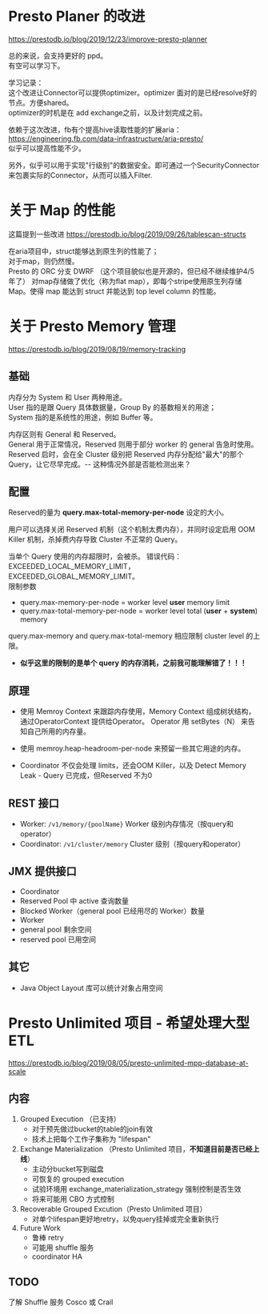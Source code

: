 # Presto Planer 的改进
https://prestodb.io/blog/2019/12/23/improve-presto-planner  

总的来说，会支持更好的 ppd。  
有空可以学习下。  

学习记录：  
这个改进让Connector可以提供optimizer。optimizer 面对的是已经resolve好的节点。方便shared。  
optimizer的时机是在 add exchange之前，以及计划完成之前。  

依赖于这次改进，fb有个提高hive读取性能的扩展aria： 
https://engineering.fb.com/data-infrastructure/aria-presto/  
似乎可以提高性能不少。  

另外，似乎可以用于实现"行级别"的数据安全。即可通过一个SecurityConnector来包裹实际的Connector，从而可以插入Filter.

# 关于 Map 的性能
这篇提到一些改进
https://prestodb.io/blog/2019/09/26/tablescan-structs

在aria项目中，struct能够达到原生列的性能了；  
对于map，则仍然慢。  
Presto 的 ORC 分支 DWRF （这个项目貌似也是开源的，但已经不继续维护4/5年了） 对map存储做了优化（称为flat map），即每个stripe使用原生列存储 Map。使得 map 能达到 struct 并能达到 top level column 的性能。

# 关于 Presto Memory 管理
https://prestodb.io/blog/2019/08/19/memory-tracking
## 基础
内存分为 System 和 User 两种用途。  
User 指的是跟 Query 具体数据量，Group By 的基数相关的用途；  
System 指的是系统性的用途，例如 Buffer 等。  

内存区则有 General 和 Reserved。  
General 用于正常情况，Reserved 则用于部分 worker 的 general 告急时使用。Reserved 启时，会在全 Cluster 级别把 Reserved 内存分配给"最大"的那个 Query，让它尽早完成。-- 这种情况外部是否能检测出来？  

## 配置
Reserved的量为 **query.max-total-memory-per-node** 设定的大小。  

用户可以选择关闭 Reserved 机制（这个机制太费内存），并同时设定启用 OOM Killer 机制，杀掉费内存导致 Cluster 不正常的 Query。  

当单个 Query 使用的内存超限时，会被杀。 错误代码：EXCEEDED_LOCAL_MEMORY_LIMIT，EXCEEDED_GLOBAL_MEMORY_LIMIT。  
限制参数  
* query.max-memory-per-node = worker level **user** memory limit  
* query.max-total-memory-per-node = worker level total (**user** + **system**) memory
  
query.max-memory and query.max-total-memory  相应限制 cluster level 的上限。  

* **似乎这里的限制的是单个 query 的内存消耗，之前我可能理解错了！！！**

## 原理
* 使用 Memroy Context 来跟踪内存使用，Memory Context 组成树状结构，通过OperatorContext 提供给Operator。  Operator 用 setBytes（N） 来告知自己所用的内存量。  

* 使用 memroy.heap-headroom-per-node 来预留一些其它用途的内存。

* Coordinator 不仅会处理 limits，还会OOM Killer，以及 Detect Memory Leak - Query 已完成，但Reserved 不为0

## REST 接口
* Worker: `/v1/memory/{poolName}` Worker 级别内存情况（按query和operator）
* Coordinator: `/v1/cluster/memory` Cluster 级别（按query和operator）

## JMX 提供接口
* Coordinator
 * Reserved Pool 中 active 查询数量
 * Blocked Worker（general pool 已经用尽的 Worker）数量
* Worker
 * general pool 剩余空间
 * reserved pool 已用空间
 
## 其它
* Java Object Layout 库可以统计对象占用空间

# Presto Unlimited 项目 - 希望处理大型 ETL
https://prestodb.io/blog/2019/08/05/presto-unlimited-mpp-database-at-scale
## 内容
1. Grouped Execution （已支持）
   * 对于预先做过bucket的table的join有效
   * 技术上把每个工作子集称为 "lifespan"
1. Exchange Materialization （Presto Unlimited 项目，**不知道目前是否已经上线**）
   * 主动分bucket写到磁盘
   * 可恢复的 grouped execution
   * 试验环境用 exchange_materialization_strategy 强制控制是否生效
   * 将来可能用 CBO 方式控制
1. Recoverable Grouped Excution（Presto Unlimited 项目）
   * 对单个lifespan更好地retry，以免query挂掉或完全重新执行
1. Future Work
   * 鲁棒 retry
   * 可能用 shuffle 服务
   * coordinator HA
## TODO
了解 Shuffle 服务 Cosco 或 Crail
